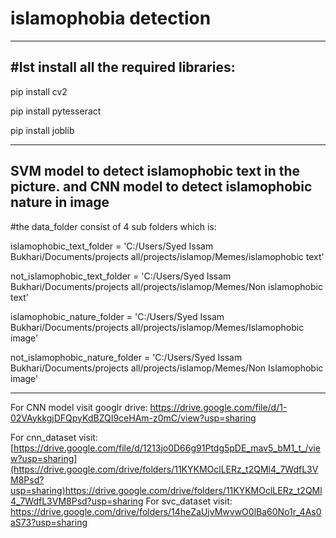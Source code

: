 # islamophobia detection
------------------------------------
#Ist install all the required libraries:
---------------------------------
pip install cv2

pip install pytesseract

pip install joblib

_________________________________________________________________________________________________
SVM model to detect islamophobic text in the picture. and CNN model to detect islamophobic nature in image
----------------------------------------------------
#the data_folder consist of 4 sub folders which is:

islamophobic_text_folder = 'C:/Users/Syed Issam Bukhari/Documents/projects all/projects/islamop/Memes/islamophobic text'

not_islamophobic_text_folder = 'C:/Users/Syed Issam Bukhari/Documents/projects all/projects/islamop/Memes/Non islamophobic text'

islamophobic_nature_folder = 'C:/Users/Syed Issam Bukhari/Documents/projects all/projects/islamop/Memes/Islamophobic image'

not_islamophobic_nature_folder = 'C:/Users/Syed Issam Bukhari/Documents/projects all/projects/islamop/Memes/Non Islamophobic image'

----------------------------------------------------------------
For CNN model visit googlr drive:
https://drive.google.com/file/d/1-02VAykkgjDFQpyKdBZQI9ceHAm-z0mC/view?usp=sharing

For cnn_dataset visit:
[https://drive.google.com/file/d/1213jo0D66g91Ptdg5pDE_mav5_bM1_t_/view?usp=sharing](https://drive.google.com/drive/folders/11KYKMOclLERz_t2QMl4_7WdfL3VM8Psd?usp=sharing)https://drive.google.com/drive/folders/11KYKMOclLERz_t2QMl4_7WdfL3VM8Psd?usp=sharing
For svc_dataset visit:
https://drive.google.com/drive/folders/14heZaUjvMwvwO0lBa60No1r_4As0aS73?usp=sharing
